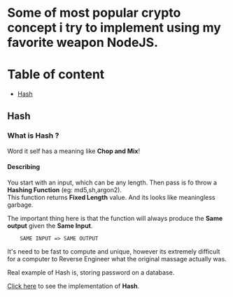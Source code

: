 # Some of most popular crypto concept i try to implement using my favorite weapon NodeJS.

# Table of content

- [Hash](#hash)

<section id='hash'/>

## Hash

### What is Hash ?

Word it self has a meaning like **Chop and Mix**!

#### Describing

You start with an input, which can be any length. Then pass is fo throw a **Hashing Function** (eg: md5,sh,argon2). <br> This function returns **Fixed Length** value. And its looks like meaningless garbage.
<br>

The important thing here is that the function will always produce the **Same output** given the **Same Input**.

        SAME INPUT => SAME OUTPUT

It's need to be fast to compute and unique, however its extremely difficult for a computer to Reverse Engineer what the original massage actually was.

Real example of Hash is, storing password on a database.

[Click here]() to see the implementation of **Hash**.
